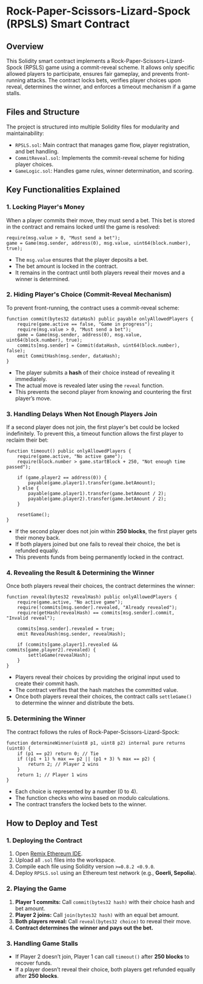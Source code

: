 # Rock-Paper-Scissors-Lizard-Spock (RPSLS) Smart Contract

## Overview
This Solidity smart contract implements a Rock-Paper-Scissors-Lizard-Spock (RPSLS) game using a commit-reveal scheme. It allows only specific allowed players to participate, ensures fair gameplay, and prevents front-running attacks. The contract locks bets, verifies player choices upon reveal, determines the winner, and enforces a timeout mechanism if a game stalls.

## Files and Structure
The project is structured into multiple Solidity files for modularity and maintainability:

- `RPSLS.sol`: Main contract that manages game flow, player registration, and bet handling.
- `CommitReveal.sol`: Implements the commit-reveal scheme for hiding player choices.
- `GameLogic.sol`: Handles game rules, winner determination, and scoring.

## Key Functionalities Explained

### 1. Locking Player's Money
When a player commits their move, they must send a bet. This bet is stored in the contract and remains locked until the game is resolved:

```solidity
require(msg.value > 0, "Must send a bet");
game = Game(msg.sender, address(0), msg.value, uint64(block.number), true);
```
- The `msg.value` ensures that the player deposits a bet.
- The bet amount is locked in the contract.
- It remains in the contract until both players reveal their moves and a winner is determined.

### 2. Hiding Player's Choice (Commit-Reveal Mechanism)
To prevent front-running, the contract uses a commit-reveal scheme:

```solidity
function commit(bytes32 dataHash) public payable onlyAllowedPlayers {
    require(game.active == false, "Game in progress");
    require(msg.value > 0, "Must send a bet");
    game = Game(msg.sender, address(0), msg.value, uint64(block.number), true);
    commits[msg.sender] = Commit(dataHash, uint64(block.number), false);
    emit CommitHash(msg.sender, dataHash);
}
```
- The player submits a **hash** of their choice instead of revealing it immediately.
- The actual move is revealed later using the `reveal` function.
- This prevents the second player from knowing and countering the first player’s move.

### 3. Handling Delays When Not Enough Players Join
If a second player does not join, the first player's bet could be locked indefinitely. To prevent this, a timeout function allows the first player to reclaim their bet:

```solidity
function timeout() public onlyAllowedPlayers {
    require(game.active, "No active game");
    require(block.number > game.startBlock + 250, "Not enough time passed");
    
    if (game.player2 == address(0)) {
        payable(game.player1).transfer(game.betAmount);
    } else {
        payable(game.player1).transfer(game.betAmount / 2);
        payable(game.player2).transfer(game.betAmount / 2);
    }
    
    resetGame();
}
```
- If the second player does not join within **250 blocks**, the first player gets their money back.
- If both players joined but one fails to reveal their choice, the bet is refunded equally.
- This prevents funds from being permanently locked in the contract.

### 4. Revealing the Result & Determining the Winner
Once both players reveal their choices, the contract determines the winner:

```solidity
function reveal(bytes32 revealHash) public onlyAllowedPlayers {
    require(game.active, "No active game");
    require(!commits[msg.sender].revealed, "Already revealed");
    require(getHash(revealHash) == commits[msg.sender].commit, "Invalid reveal");
    
    commits[msg.sender].revealed = true;
    emit RevealHash(msg.sender, revealHash);
    
    if (commits[game.player1].revealed && commits[game.player2].revealed) {
        settleGame(revealHash);
    }
}
```
- Players reveal their choices by providing the original input used to create their commit hash.
- The contract verifies that the hash matches the committed value.
- Once both players reveal their choices, the contract calls `settleGame()` to determine the winner and distribute the bets.

### 5. Determining the Winner
The contract follows the rules of Rock-Paper-Scissors-Lizard-Spock:

```solidity
function determineWinner(uint8 p1, uint8 p2) internal pure returns (uint8) {
    if (p1 == p2) return 0; // Tie
    if ((p1 + 1) % max == p2 || (p1 + 3) % max == p2) {
        return 2; // Player 2 wins
    }
    return 1; // Player 1 wins
}
```
- Each choice is represented by a number (0 to 4).
- The function checks who wins based on modulo calculations.
- The contract transfers the locked bets to the winner.

## How to Deploy and Test
### 1. Deploying the Contract
1. Open [Remix Ethereum IDE](https://remix.ethereum.org/).
2. Upload all `.sol` files into the workspace.
3. Compile each file using Solidity version `>=0.8.2 <0.9.0`.
4. Deploy `RPSLS.sol` using an Ethereum test network (e.g., **Goerli, Sepolia**).

### 2. Playing the Game
1. **Player 1 commits:** Call `commit(bytes32 hash)` with their choice hash and bet amount.
2. **Player 2 joins:** Call `join(bytes32 hash)` with an equal bet amount.
3. **Both players reveal:** Call `reveal(bytes32 choice)` to reveal their move.
4. **Contract determines the winner and pays out the bet.**

### 3. Handling Game Stalls
- If Player 2 doesn’t join, Player 1 can call `timeout()` after **250 blocks** to recover funds.
- If a player doesn’t reveal their choice, both players get refunded equally after **250 blocks**.
